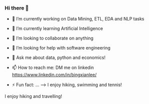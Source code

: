 ### Hi there 👋


- 🔭 I’m currently working on Data Mining, ETL, EDA and NLP tasks
- 🌱 I’m currently learning Artificial Intelligence
- 👯 I’m looking to collaborate on anything
- 🤔 I’m looking for help with software engineering 
- 💬 Ask me about data, python and economics!
- 📫 How to reach me: DM me on linkedin https://www.linkedin.com/in/bingxianlee/

- ⚡ Fun fact: ...
--> I enjoy hiking, swimming and tennis!
<!--
**Sa1tyBiscuit/Sa1tyBiscuit** is a ✨ _special_ ✨ repository because its `README.md` (this file) appears on your GitHub profile.

Here are some ideas to get you started:

- 🔭 I’m currently working on Data Mining, ETL, EDA and NLP tasks
- 🌱 I’m currently learning Artificial Intelligence
- 👯 I’m looking to collaborate on anything
- 🤔 I’m looking for help with software engineering 
- 💬 Ask me about data, python and economics!
- 📫 How to reach me: DM me on linkedin https://www.linkedin.com/in/bingxianlee/

- ⚡ Fun fact: ...
--> I enjoy hiking and travelling!
